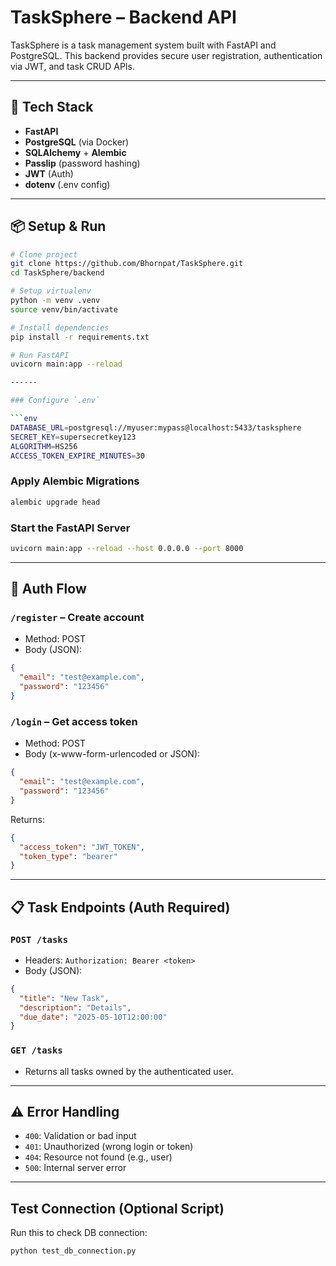 # TaskSphere – Backend API

TaskSphere is a task management system built with FastAPI and PostgreSQL.
This backend provides secure user registration, authentication via JWT, and task CRUD APIs.

------

## 🚀 Tech Stack

- **FastAPI** 
- **PostgreSQL** (via Docker)
- **SQLAlchemy** + **Alembic**
- **Passlip** (password hashing)
- **JWT** (Auth)
- **dotenv** (.env config)

------

## 📦 Setup & Run

```bash
# Clone project
git clone https://github.com/Bhornpat/TaskSphere.git
cd TaskSphere/backend

# Setup virtualenv
python -m venv .venv
source venv/bin/activate

# Install dependencies
pip install -r requirements.txt

# Run FastAPI
uvicorn main:app --reload

------

### Configure `.env`

```env
DATABASE_URL=postgresql://myuser:mypass@localhost:5433/tasksphere
SECRET_KEY=supersecretkey123
ALGORITHM=HS256
ACCESS_TOKEN_EXPIRE_MINUTES=30
```

### Apply Alembic Migrations

```bash
alembic upgrade head
```

### Start the FastAPI Server

```bash
uvicorn main:app --reload --host 0.0.0.0 --port 8000
```

---

## 🔐 Auth Flow

### `/register` – Create account

- Method: POST
- Body (JSON):
```json
{
  "email": "test@example.com",
  "password": "123456"
}
```

### `/login` – Get access token

- Method: POST
- Body (x-www-form-urlencoded or JSON):
```json
{
  "email": "test@example.com",
  "password": "123456"
}
```

Returns:
```json
{
  "access_token": "JWT_TOKEN",
  "token_type": "bearer"
}
```

---

## 📋 Task Endpoints (Auth Required)

### `POST /tasks`

- Headers: `Authorization: Bearer <token>`
- Body (JSON):
```json
{
  "title": "New Task",
  "description": "Details",
  "due_date": "2025-05-10T12:00:00"
}
```

### `GET /tasks`

- Returns all tasks owned by the authenticated user.

---

## ⚠️ Error Handling

- `400`: Validation or bad input
- `401`: Unauthorized (wrong login or token)
- `404`: Resource not found (e.g., user)
- `500`: Internal server error

---

## Test Connection (Optional Script)

Run this to check DB connection:
```bash
python test_db_connection.py
```

